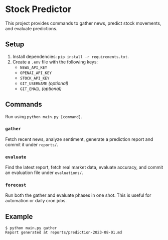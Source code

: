 # Stock Predictor

This project provides commands to gather news, predict stock movements, and evaluate predictions.

## Setup
1. Install dependencies: `pip install -r requirements.txt`.
2. Create a `.env` file with the following keys:
   - `NEWS_API_KEY`
   - `OPENAI_API_KEY`
   - `STOCK_API_KEY`
   - `GIT_USERNAME` *(optional)*
   - `GIT_EMAIL` *(optional)*

## Commands
Run using `python main.py [command]`.

### `gather`
Fetch recent news, analyze sentiment, generate a prediction report and commit it under `reports/`.

### `evaluate`
Find the latest report, fetch real market data, evaluate accuracy, and commit an evaluation file under `evaluations/`.

### `forecast`
Run both the gather and evaluate phases in one shot. This is useful for automation or daily cron jobs.

## Example
```
$ python main.py gather
Report generated at reports/prediction-2023-08-01.md
```

